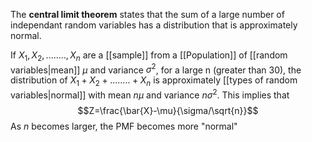 The **central limit theorem** states that the sum of a large number of independant random variables has a distribution that is approximately normal. 

If $X_1,X_2,........,X_n$ are a [[sample]] from a [[Population]] of [[random variables|mean]] $\mu$ and variance $\sigma^2$, for a large n (greater than 30), the distribution of $X_1+X_2+........+X_n$ is approximately [[types of random variables|normal]] with mean $n\mu$ and variance $n\sigma^2$. This implies that$$Z=\frac{\bar{X}-\mu}{\sigma/\sqrt{n}}$$
As $n$ becomes larger, the PMF becomes more "normal"


